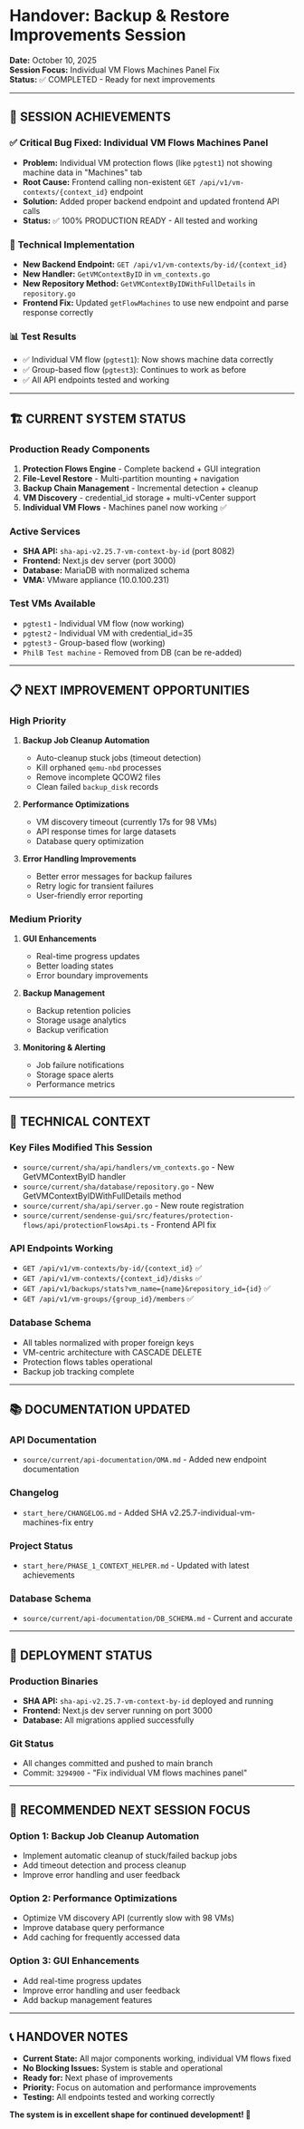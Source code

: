 # Handover: Backup & Restore Improvements Session
**Date:** October 10, 2025  
**Session Focus:** Individual VM Flows Machines Panel Fix  
**Status:** ✅ COMPLETED - Ready for next improvements

---

## 🎯 **SESSION ACHIEVEMENTS**

### ✅ **Critical Bug Fixed: Individual VM Flows Machines Panel**
- **Problem:** Individual VM protection flows (like `pgtest1`) not showing machine data in "Machines" tab
- **Root Cause:** Frontend calling non-existent `GET /api/v1/vm-contexts/{context_id}` endpoint
- **Solution:** Added proper backend endpoint and updated frontend API calls
- **Status:** ✅ 100% PRODUCTION READY - All tested and working

### 🔧 **Technical Implementation**
- **New Backend Endpoint:** `GET /api/v1/vm-contexts/by-id/{context_id}`
- **New Handler:** `GetVMContextByID` in `vm_contexts.go`
- **New Repository Method:** `GetVMContextByIDWithFullDetails` in `repository.go`
- **Frontend Fix:** Updated `getFlowMachines` to use new endpoint and parse response correctly

### 📊 **Test Results**
- ✅ Individual VM flow (`pgtest1`): Now shows machine data correctly
- ✅ Group-based flow (`pgtest3`): Continues to work as before
- ✅ All API endpoints tested and working

---

## 🏗️ **CURRENT SYSTEM STATUS**

### **Production Ready Components**
1. **Protection Flows Engine** - Complete backend + GUI integration
2. **File-Level Restore** - Multi-partition mounting + navigation
3. **Backup Chain Management** - Incremental detection + cleanup
4. **VM Discovery** - credential_id storage + multi-vCenter support
5. **Individual VM Flows** - Machines panel now working ✅

### **Active Services**
- **SHA API:** `sha-api-v2.25.7-vm-context-by-id` (port 8082)
- **Frontend:** Next.js dev server (port 3000)
- **Database:** MariaDB with normalized schema
- **VMA:** VMware appliance (10.0.100.231)

### **Test VMs Available**
- `pgtest1` - Individual VM flow (now working)
- `pgtest2` - Individual VM with credential_id=35
- `pgtest3` - Group-based flow (working)
- `PhilB Test machine` - Removed from DB (can be re-added)

---

## 📋 **NEXT IMPROVEMENT OPPORTUNITIES**

### **High Priority**
1. **Backup Job Cleanup Automation**
   - Auto-cleanup stuck jobs (timeout detection)
   - Kill orphaned `qemu-nbd` processes
   - Remove incomplete QCOW2 files
   - Clean failed `backup_disk` records

2. **Performance Optimizations**
   - VM discovery timeout (currently 17s for 98 VMs)
   - API response times for large datasets
   - Database query optimization

3. **Error Handling Improvements**
   - Better error messages for backup failures
   - Retry logic for transient failures
   - User-friendly error reporting

### **Medium Priority**
1. **GUI Enhancements**
   - Real-time progress updates
   - Better loading states
   - Error boundary improvements

2. **Backup Management**
   - Backup retention policies
   - Storage usage analytics
   - Backup verification

3. **Monitoring & Alerting**
   - Job failure notifications
   - Storage space alerts
   - Performance metrics

---

## 🔧 **TECHNICAL CONTEXT**

### **Key Files Modified This Session**
- `source/current/sha/api/handlers/vm_contexts.go` - New GetVMContextByID handler
- `source/current/sha/database/repository.go` - New GetVMContextByIDWithFullDetails method
- `source/current/sha/api/server.go` - New route registration
- `source/current/sendense-gui/src/features/protection-flows/api/protectionFlowsApi.ts` - Frontend API fix

### **API Endpoints Working**
- `GET /api/v1/vm-contexts/by-id/{context_id}` ✅
- `GET /api/v1/vm-contexts/{context_id}/disks` ✅
- `GET /api/v1/backups/stats?vm_name={name}&repository_id={id}` ✅
- `GET /api/v1/vm-groups/{group_id}/members` ✅

### **Database Schema**
- All tables normalized with proper foreign keys
- VM-centric architecture with CASCADE DELETE
- Protection flows tables operational
- Backup job tracking complete

---

## 📚 **DOCUMENTATION UPDATED**

### **API Documentation**
- `source/current/api-documentation/OMA.md` - Added new endpoint documentation

### **Changelog**
- `start_here/CHANGELOG.md` - Added SHA v2.25.7-individual-vm-machines-fix entry

### **Project Status**
- `start_here/PHASE_1_CONTEXT_HELPER.md` - Updated with latest achievements

### **Database Schema**
- `source/current/api-documentation/DB_SCHEMA.md` - Current and accurate

---

## 🚀 **DEPLOYMENT STATUS**

### **Production Binaries**
- **SHA API:** `sha-api-v2.25.7-vm-context-by-id` deployed and running
- **Frontend:** Next.js dev server running on port 3000
- **Database:** All migrations applied successfully

### **Git Status**
- All changes committed and pushed to main branch
- Commit: `3294900` - "Fix individual VM flows machines panel"

---

## 🎯 **RECOMMENDED NEXT SESSION FOCUS**

### **Option 1: Backup Job Cleanup Automation**
- Implement automatic cleanup of stuck/failed backup jobs
- Add timeout detection and process cleanup
- Improve error handling and user feedback

### **Option 2: Performance Optimizations**
- Optimize VM discovery API (currently slow with 98 VMs)
- Improve database query performance
- Add caching for frequently accessed data

### **Option 3: GUI Enhancements**
- Add real-time progress updates
- Improve error handling and user feedback
- Add backup management features

---

## 📞 **HANDOVER NOTES**

- **Current State:** All major components working, individual VM flows fixed
- **No Blocking Issues:** System is stable and operational
- **Ready for:** Next phase of improvements
- **Priority:** Focus on automation and performance improvements
- **Testing:** All endpoints tested and working correctly

**The system is in excellent shape for continued development! 🎉**
